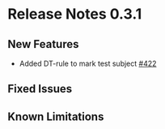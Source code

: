 # Release Notes 0.3.1

## New Features
- Added DT-rule to mark test subject [#422](https://github.com/keptn/keptn/issues/422)

## Fixed Issues

## Known Limitations

